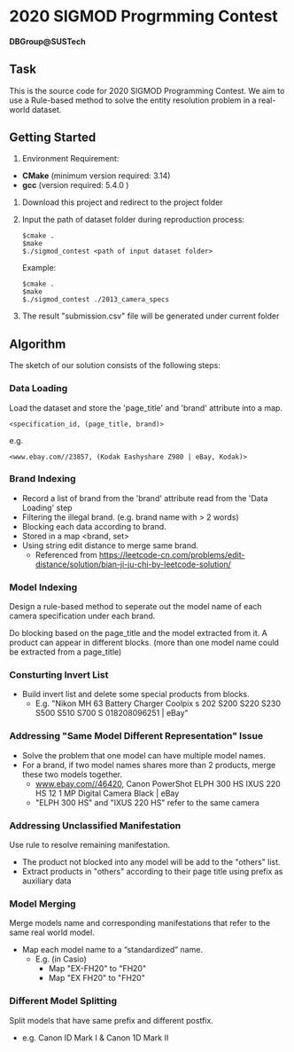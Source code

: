 # 2020 SIGMOD Progrmming Contest

#### DBGroup@SUSTech

## Task
This is the source code for 2020 SIGMOD Programming Contest. We aim to use a Rule-based method to solve the entity resolution problem in a real-world dataset.

## Getting Started

1. Environment Requirement:

  - **CMake** (minimum version required: 3.14)
  - **gcc** (version required: 5.4.0 )

1. Download this project and redirect to the project folder

3. Input the path of dataset folder during reproduction process:

   ```
   $cmake .
   $make
   $./sigmod_contest <path of input dataset folder>
   ```

   Example:

   ```
   $cmake .
   $make
   $./sigmod_contest ./2013_camera_specs
   ```


4. The result "submission.csv" file will be generated under current folder



## Algorithm

The sketch of our solution consists of the following steps:

### Data Loading

Load the dataset and store the 'page_title' and 'brand' attribute into a map.

```
<specification_id, (page_title, brand)>
```

e.g.

```
<www.ebay.com//23857, (Kodak Eashyshare Z980 | eBay, Kodak)>
```



### Brand Indexing

- Record a list of brand from the 'brand' attribute read from the 'Data Loading' step
- Filtering the illegal brand. (e.g. brand name with > 2 words)
- Blocking each data according to brand.
- Stored in a map <brand, set<string>>
- Using string edit distance to merge same brand.
  - Referenced from https://leetcode-cn.com/problems/edit-distance/solution/bian-ji-ju-chi-by-leetcode-solution/

### Model Indexing

Design a rule-based method to seperate out the model name of each camera specification under each brand. 

Do blocking based on the page_title and the model extracted from it. A product can appear in different blocks. (more than one model name could be extracted from a page_title)

### Consturting Invert List

- Build invert list and delete some special products from blocks.
  - E.g. "Nikon MH 63 Battery Charger Coolpix s 202 S200 S220 S230 S500 S510 S700 S 018208096251 | eBay"

### Addressing "Same Model Different Representation" Issue

- Solve the problem that one model can have multiple model names. 
- For a brand, if two model names shares more than 2 products, merge these two models together.
  - www.ebay.com//46420, Canon PowerShot ELPH 300 HS IXUS 220 HS 12 1 MP Digital Camera Black | eBay
  - "ELPH 300 HS" and "IXUS 220 HS" refer to the same camera

### Addressing Unclassified Manifestation

Use rule to resolve remaining manifestation.

- The product not blocked into any model will be add to the "others" list.
- Extract products in "others" according to their page title using prefix as auxiliary data

### Model Merging

Merge models name and corresponding manifestations that refer to the same real world model.

- Map each model name to a “standardized” name.
  - E.g. (in Casio)
    - Map "EX-FH20" to "FH20"
    - Map "EX FH20" to "FH20"

### Different Model Splitting

Split models that have same prefix and different postfix.

- e.g. Canon ID Mark I & Canon 1D Mark II



